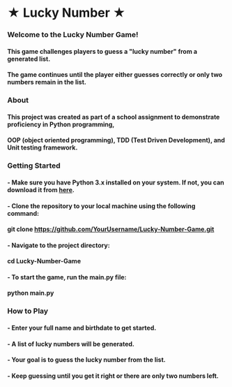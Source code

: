 # ★ Lucky Number ★


### Welcome to the Lucky Number Game!
#### This game challenges players to guess a "lucky number" from a generated list.
#### The game continues until the player either guesses correctly or only two numbers remain in the list.


### About
#### This project was created as part of a school assignment to demonstrate proficiency in Python programming, 
#### OOP (object oriented programming), TDD (Test Driven Development), and Unit testing framework.



### Getting Started
#### - Make sure you have Python 3.x installed on your system. If not, you can download it from [here](https://www.python.org/downloads/).
#### - Clone the repository to your local machine using the following command:
#### git clone https://github.com/YourUsername/Lucky-Number-Game.git

#### - Navigate to the project directory:
#### cd Lucky-Number-Game
#### - To start the game, run the main.py file:
#### python main.py


### How to Play
#### - Enter your full name and birthdate to get started.
#### - A list of lucky numbers will be generated.
#### - Your goal is to guess the lucky number from the list.
#### - Keep guessing until you get it right or there are only two numbers left.